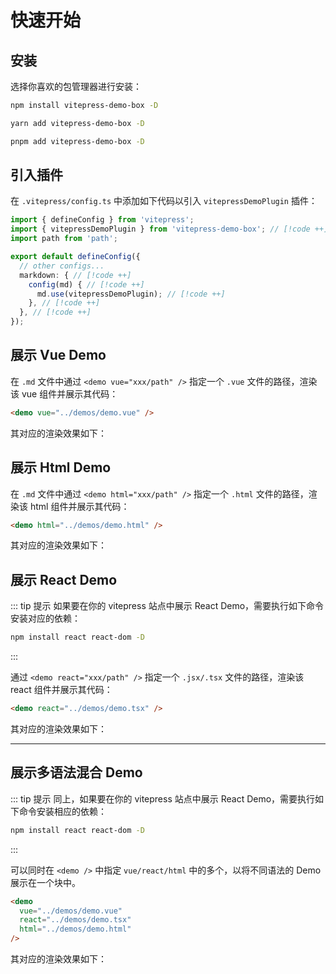 # 快速开始

## 安装

选择你喜欢的包管理器进行安装：

```bash
npm install vitepress-demo-box -D
```

```bash
yarn add vitepress-demo-box -D
```

```bash
pnpm add vitepress-demo-box -D
```

## 引入插件

在 `.vitepress/config.ts` 中添加如下代码以引入 `vitepressDemoPlugin` 插件：

```ts
import { defineConfig } from 'vitepress';
import { vitepressDemoPlugin } from 'vitepress-demo-box'; // [!code ++]
import path from 'path';

export default defineConfig({
  // other configs...
  markdown: { // [!code ++]
    config(md) { // [!code ++]
      md.use(vitepressDemoPlugin); // [!code ++]
    }, // [!code ++]
  }, // [!code ++]
});
```

## 展示 Vue Demo

在 `.md` 文件中通过 `<demo vue="xxx/path" />` 指定一个 `.vue` 文件的路径，渲染该 vue 组件并展示其代码：

```html
<demo vue="../demos/demo.vue" />
```

其对应的渲染效果如下：

<demo vue="../demos/demo.vue" />

## 展示 Html Demo

在 `.md` 文件中通过 `<demo html="xxx/path" />` 指定一个 `.html` 文件的路径，渲染该 html 组件并展示其代码：

```html
<demo html="../demos/demo.html" />
```

其对应的渲染效果如下：

<demo html="../demos/demo.html" />

## 展示 React Demo

::: tip 提示
如果要在你的 vitepress 站点中展示 React Demo，需要执行如下命令安装对应的依赖：

```bash
npm install react react-dom -D
```

:::

通过 `<demo react="xxx/path" />` 指定一个 `.jsx/.tsx` 文件的路径，渲染该 react 组件并展示其代码：

```html
<demo react="../demos/demo.tsx" />
```

其对应的渲染效果如下：

<demo react="../demos/demo.tsx" />

<hr />

## 展示多语法混合 Demo

::: tip 提示
同上，如果要在你的 vitepress 站点中展示 React Demo，需要执行如下命令安装相应的依赖：

```bash
npm install react react-dom -D
```

:::

可以同时在 `<demo />` 中指定 `vue/react/html` 中的多个，以将不同语法的 Demo 展示在一个块中。

```html
<demo
  vue="../demos/demo.vue"
  react="../demos/demo.tsx"
  html="../demos/demo.html"
/>
```

其对应的渲染效果如下：

<demo
  vue="../demos/demo.vue"
  react="../demos/demo.tsx"
  html="../demos/demo.html"
/>
